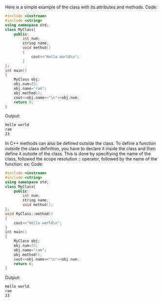 Here is a simple  example of the class with its attributes and methods.
Code:
```c++
#include <iostream>
#include <string>
using namespace std;
class MyClass{
	public:
		int num;
		string name;
		void method()
		{
			cout<<"Hello world\n";
		}
};
int main()
{
	MyClass obj;
	obj.num=23;
	obj.name="ram";
	obj.method();
	cout<<obj.name<<"\n"<<obj.num;
	return 0;
}
```
Output:
```cmd
Hello world
ram
23
```
In C++ methods can also be defined outside the class. To define a function outside the class definition, you have to declare it inside the class and then define it outside of the class. This is done by specifiying the name of the class, followed the scope resolution :: operator, followed by the name of the function:
ex:
Code:
```c++
#include <iostream>
#include <string>
using namespace std;
class MyClass{
	public:
		int num;
		string name;
		void method();
};
void MyClass::method()
{
	cout<<"Hello world\n";
}
int main()
{
	MyClass obj;
	obj.num=23;
	obj.name="ram";
	obj.method();
	cout<<obj.name<<"\n"<<obj.num;
	return 0;
}
```
Output:
```cmd
Hello world
ram
23
```
